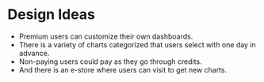 # Design Ideas

* Premium users can customize their own dashboards.
* There is a variety of charts categorized that users select with one day in advance.
* Non-paying users could pay as they go through credits.
* And there is an e-store where users can visit to get new charts.
